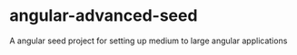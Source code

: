angular-advanced-seed
=====================

A angular seed project for setting up medium to large angular applications

